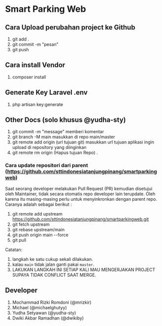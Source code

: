 # Smart Parking Web

## Cara Upload perubahan project ke Github

1. git add .
2. git commit -m "pesan"
3. git push

## Cara install Vendor

1. composer install

## Generate Key Laravel .env

1. php artisan key:generate

## Other Docs (solo khusus @yudha-sty)

1. git commit -m "message" memberi komentar
2. git branch -M main masukkan di repo main/master
3. git remote add origin (url tujuan git) masukkan url tujuan aplikasi ingin upload di repository yang diinginkan
4. git remote rm origin (Hapus tujuan Repo) .

### Cara update repositori dari parent (https://github.com/sttindonesiatanjungpinang/smartparkingweb)

Saat seorang developer melakukan Pull Request (PR) kemudian disetujui oleh Maintainer, tidak secara otomatis repo developer lain terupdate. Oleh karena itu masing-masing perlu untuk menyinkronkan dengan parent repo. Caranya adalah sebagai berikut :

1. git remote add upstream https://github.com/sttindonesiatanjungpinang/smartparkingweb.git
2. git fetch upstream
3. git rebase upstream/main
4. git push origin main --force
5. git pull

Catatan:

1. langkah ke satu cukup sekali dilakukan.
2. kalau `main` tidak jalan ganti pakai `master`.
3. LAKUKAN LANGKAH INI SETIAP KALI MAU MENGERJAKAN PROJECT SUPAYA TIDAK CONFLICT SAAT MERGE.

## Developer
1. Mochammad Rizki Romdoni (@mrizkir)
2. Michael (@michaelghutyy)
3. Yudha Setyawan (@yudha-sty)
4. Dwiki Akbar Ramadhan (@dwikiby)
